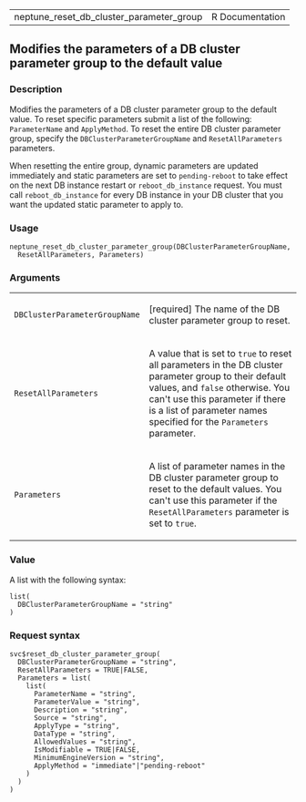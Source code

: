 <table style="width: 100%;">
<tbody>
<tr class="odd">
<td>neptune_reset_db_cluster_parameter_group</td>
<td style="text-align: right;">R Documentation</td>
</tr>
</tbody>
</table>

## Modifies the parameters of a DB cluster parameter group to the default value

### Description

Modifies the parameters of a DB cluster parameter group to the default
value. To reset specific parameters submit a list of the following:
`ParameterName` and `ApplyMethod`. To reset the entire DB cluster
parameter group, specify the `DBClusterParameterGroupName` and
`ResetAllParameters` parameters.

When resetting the entire group, dynamic parameters are updated
immediately and static parameters are set to `pending-reboot` to take
effect on the next DB instance restart or `reboot_db_instance` request.
You must call `reboot_db_instance` for every DB instance in your DB
cluster that you want the updated static parameter to apply to.

### Usage

    neptune_reset_db_cluster_parameter_group(DBClusterParameterGroupName,
      ResetAllParameters, Parameters)

### Arguments

<table>
<colgroup>
<col style="width: 35%" />
<col style="width: 65%" />
</colgroup>
<tbody>
<tr class="odd">
<td><code
id="neptune_reset_db_cluster_parameter_group_:_DBClusterParameterGroupName">DBClusterParameterGroupName</code></td>
<td><p>[required] The name of the DB cluster parameter group to
reset.</p></td>
</tr>
<tr class="even">
<td><code
id="neptune_reset_db_cluster_parameter_group_:_ResetAllParameters">ResetAllParameters</code></td>
<td><p>A value that is set to <code>true</code> to reset all parameters
in the DB cluster parameter group to their default values, and
<code>false</code> otherwise. You can't use this parameter if there is a
list of parameter names specified for the <code>Parameters</code>
parameter.</p></td>
</tr>
<tr class="odd">
<td><code
id="neptune_reset_db_cluster_parameter_group_:_Parameters">Parameters</code></td>
<td><p>A list of parameter names in the DB cluster parameter group to
reset to the default values. You can't use this parameter if the
<code>ResetAllParameters</code> parameter is set to
<code>true</code>.</p></td>
</tr>
</tbody>
</table>

### Value

A list with the following syntax:

    list(
      DBClusterParameterGroupName = "string"
    )

### Request syntax

    svc$reset_db_cluster_parameter_group(
      DBClusterParameterGroupName = "string",
      ResetAllParameters = TRUE|FALSE,
      Parameters = list(
        list(
          ParameterName = "string",
          ParameterValue = "string",
          Description = "string",
          Source = "string",
          ApplyType = "string",
          DataType = "string",
          AllowedValues = "string",
          IsModifiable = TRUE|FALSE,
          MinimumEngineVersion = "string",
          ApplyMethod = "immediate"|"pending-reboot"
        )
      )
    )

